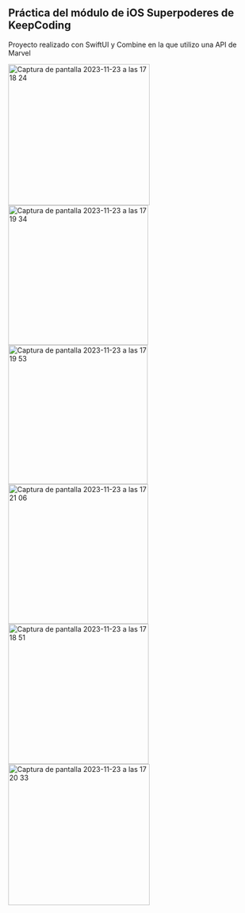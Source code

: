 ## Práctica del módulo de iOS Superpoderes de KeepCoding

Proyecto realizado con SwiftUI y Combine en la que utilizo una API de Marvel

<img width="285" alt="Captura de pantalla 2023-11-23 a las 17 18 24" src="https://github.com/pablomaringallardo/MarvelApp/assets/118818112/982cd366-da01-47a4-b78f-6662a650a8ed">
<img width="282" alt="Captura de pantalla 2023-11-23 a las 17 19 34" src="https://github.com/pablomaringallardo/MarvelApp/assets/118818112/82df1e5c-a628-4864-807d-23486b20ca03">
<img width="281" alt="Captura de pantalla 2023-11-23 a las 17 19 53" src="https://github.com/pablomaringallardo/MarvelApp/assets/118818112/fa23b0c8-020a-4b48-b54e-d6b56df836a4">
<img width="282" alt="Captura de pantalla 2023-11-23 a las 17 21 06" src="https://github.com/pablomaringallardo/MarvelApp/assets/118818112/ff61ba62-27be-4df6-9afa-e67dcc79d67a">
<img width="283" alt="Captura de pantalla 2023-11-23 a las 17 18 51" src="https://github.com/pablomaringallardo/MarvelApp/assets/118818112/2230a2a4-ee0c-4aa3-9722-5bcfdbae26f0">
<img width="285" alt="Captura de pantalla 2023-11-23 a las 17 20 33" src="https://github.com/pablomaringallardo/MarvelApp/assets/118818112/5d2be6db-e73c-4985-b2cd-1597e9cad063">
